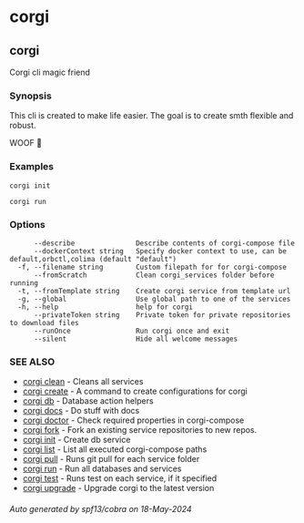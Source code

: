 # corgi

## corgi

Corgi cli magic friend

### Synopsis


This cli is created to make life easier.
The goal is to create smth flexible and robust.

WOOF 🐶
	

### Examples

```
corgi init

corgi run
```

### Options

```
      --describe               Describe contents of corgi-compose file
      --dockerContext string   Specify docker context to use, can be default,orbctl,colima (default "default")
  -f, --filename string        Custom filepath for for corgi-compose
      --fromScratch            Clean corgi_services folder before running
  -t, --fromTemplate string    Create corgi service from template url
  -g, --global                 Use global path to one of the services
  -h, --help                   help for corgi
      --privateToken string    Private token for private repositories to download files
      --runOnce                Run corgi once and exit
      --silent                 Hide all welcome messages
```

### SEE ALSO

* [corgi clean](corgi_clean)	 - Cleans all services
* [corgi create](corgi_create)	 - A command to create configurations for corgi
* [corgi db](corgi_db)	 - Database action helpers
* [corgi docs](corgi_docs)	 - Do stuff with docs
* [corgi doctor](corgi_doctor)	 - Check required properties in corgi-compose
* [corgi fork](corgi_fork)	 - Fork an existing service repositories to new repos.
* [corgi init](corgi_init)	 - Create db service
* [corgi list](corgi_list)	 - List all executed corgi-compose paths
* [corgi pull](corgi_pull)	 - Runs git pull for each service folder
* [corgi run](corgi_run)	 - Run all databases and services
* [corgi test](corgi_test)	 - Runs test on each service, if it specified
* [corgi upgrade](corgi_upgrade)	 - Upgrade corgi to the latest version

###### Auto generated by spf13/cobra on 18-May-2024
